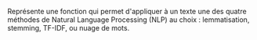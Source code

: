 Représente une fonction qui permet d'appliquer à un texte une des quatre méthodes de Natural Language Processing (NLP) au choix : lemmatisation, stemming, TF-IDF, ou nuage de mots.
